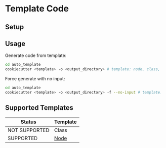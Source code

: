 # Template Code

## Setup

## Usage
Generate code from template:
```bash
cd auto_template
cookiecutter <template> -o <output_directory> # template: node, class, etc
```

Force generate with no input:
```bash
cd auto_template
cookiecutter <template> -o <output_directory> -f --no-input # template: node, class, etc
```



## Supported Templates
| Status | Template |
| --- | --- |
| NOT SUPPORTED | Class |
| SUPPORTED | [Node](node/Description.md) |